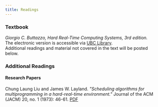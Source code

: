 ```yaml
---
title: Readings
---
```


### Textbook
*Giorgio C. Buttazzo, Hard Real-Time Computing Systems, 3rd edition.*<br>
The electronic version is accessible via [UBC Library](https://go.exlibris.link/YzpnxKfG).<br>
Additional readings and material not covered in the text will be posted below.

<!-- **Optional:** _Jane W. S. W. Liu. 2000. Real-Time Systems_.   -->


### Additional Readings

#### Research Papers

Chung Laung Liu and James W. Layland. _"Scheduling algorithms for multiprogramming in a hard-real-time environment."_ Journal of the ACM (JACM) 20, no. 1 (1973): 46-61. [PDF](http://cpen432.github.io/resources/P1-liu-layland.pdf)

<!-- ### C -->
<!-- * _The C Programming Language_ - Brian Kernighan and Dennis Ritchie (classic) -->
<!-- * _The C Book_ - Mike Banahan, Declan Brady and Mark Doran. Available for free [online](http://publications.gbdirect.co.uk/c_book/) and as a [pdf](http://publications.gbdirect.co.uk/c_book/thecbook.pdf). This book is well-written, with more emphasis on embedded system aspects.  -->

<!-- ### Embedded Software Enigneering -->
<!-- In completing the projects, you will observe and apply best software engineering practices for embedded software development. The material in [Philip Koopman's course 18-642: Embedded Software Engineering](https://users.ece.cmu.edu/~koopman/lectures/index.html) (available as both slides and Youtube videos) is an excellent resource on code quality, safety, and security considerations and practices pertaining to embedded software. -->

<!-- *A significant portion of your project grades will be based on the extent to which you apply these practices. **Regard this material as mandatory and examinable reading.***  -->

<!-- ### Raspberry Pi: ARM and Peripherals  -->
<!-- * BCM2835 ARM Peripherals \[[BCM2835.pdf](http://cpen432.github.io/resources/BCM2835.pdf)\] -->
<!-- * BCM2836 ARM Peripherals \[[BCM2836.pdf](http://cpen432.github.io/resources/BCM2836.pdf)\] -->
<!-- * ARM Architecture Reference Manual (ARMv7-A and ARMv7-R edition) \[[arm_arch_ref.pdf](http://cpen432.github.io/resources/arm_arch_ref.pdf)\] -->
<!-- * Raspberry Pi 2 GPIO Header \[[GPIO_Pi2.png](http://cpen432.github.io/resources/GPIO_Pi2.png)\] -->
<!-- * ARM Instruction Set \[[arm_isa_ref.pdf](http://cpen432.github.io/resources/arm_isa_ref.pdf)\] -->
<!-- * GNU ARM Assembler Quick Reference \[[gnu_arm_ref.pdf](http://cpen432.github.io/resources/gnu_arm_ref.pdf)\] -->
<!-- * GDB Quick Reference (GDB Version 5) \[[gdb_cmd_ref.pdf](http://cpen432.github.io/resources/gdb_cmd_ref.pdf)\]  -->
<!-- * ARM Cortex-A Series Programmer's Guide Version 4.0 \[[arm-cortex-a-prog-guide-v4.pdf](http://cpen432.github.io/resources/arm-cortex-a-prog-guide-v4.pdf)\]  -->
<!-- * Cortex-A7 MPCore Technical Reference Manual \[[arm-cortex-a7-mpcore-technical-reference-manual.pdf](http://cpen432.github.io/resources/arm-cortex-a7-mpcore-technical-reference-manual.pdf)\]  -->

<!-- ### Lecture notes on embedded systems, Raspberry Pi, and the ARM processor (courtesy of [Anthony Rowe of CMU](https://users.ece.cmu.edu/~agr/)) -->

<!-- 1. [Intro](http://cpen432.github.io/resources/L1-Intro.pdf) -->
<!-- 2. [ARM Architecture](http://cpen432.github.io/resources/L2-ARM-architecture.pdf) -->
<!-- 3. [ARM Assembly](http://cpen432.github.io/resources/L3-ARM-assembly.pdf) -->
<!-- 4. [ARM Assembly continued + MMIO](http://cpen432.github.io/resources/L4-ARM-assembly+MMIO.pdf) -->
<!-- 5. [Serial Buses](http://cpen432.github.io/resources/L5-Serial-Buses.pdf) -->
<!-- 6. [Timers and Interrupts](http://cpen432.github.io/resources/L6-Timers-and-Interrupts.pdf) -->
<!-- 7. [Code Optimization and Profiling](http://cpen432.github.io/resources/L7-Arm-assembly-optimization-and-profiling.pdf) -->

<!-- ### Discrete Mathematics and Proofs ### -->
<!-- [Mathematics for Computer Science, by Lehman, Leighton and Meyer](https://courses.csail.mit.edu/6.042/spring17/mcs.pdf) -->

<!-- ### Algorithms ### -->
<!-- * [Algorithms, by S. Dasgupta, C. H. Papadimitriou, and U. Vazirani](http://www.cse.iitd.ernet.in/~naveen/courses/CSL630/all.pdf). Concise and highly readable. -->
<!-- * [Jeff Erickson's Algorithms, Etc.](http://jeffe.cs.illinois.edu/teaching/algorithms/). Excellent text! -->

<!-- ### Operating Systems ### -->
<!-- [Operating Systems: Three Easy Pieces, by Remzi H. Arpaci-Dusseau and Andrea C. Arpaci-Dusseau](http://pages.cs.wisc.edu/~remzi/OSTEP/). Free, and a _really_ nice text! -->


<!-- ### Research Papers ###  -->

<!-- #### Real-time Systems #### -->

<!-- ##### General -->
<!-- [J.A. Stankovic "Misconceptions about real-time computing: A serious problem for next-generation systems"](http://cpen432.github.io/resources/P9-misconceptions-rt.pdf) -->


<!-- ##### RM and EDF -->
<!-- [Liu & Layland "Scheduling Algorithms for Multiprogramming in a Hard Real-Time Environment"](http://cpen432.github.io/resources/P1-liu-layland.pdf) -->

<!-- [Enrico Bini, Giorgio C. Buttazzo, and Giuseppe M. Buttazzo "Rate Monotonic Analysis: The Hyperbolic Bound"](http://cpen432.github.io/resources/P2-hyperbolic.pdf) -->

<!-- [Giorgio C. Buttazzo "Rate Monotonic vs. EDF: Judgement Day"](http://cpen432.github.io/resources/P3-edf-rm-judgement.pdf) -->

<!-- [Lehoczky, Sha, and Ding "The Rate Monotonic Scheduling Algorithm: Exact Characterization And Average Case Behavior"](http://cpen432.github.io/resources/P4-rm-exact-characterization.pdf) -->

<!-- [M. Joseph and M. Pandya "Finding Response Times in a Real-time System"](http://cpen432.github.io/resources/P5-response-time.pdf) -->

<!-- ##### Resource Access Protocols -->

<!-- [L. Sha; R. Rajkumar, and J.P Lehoczky "Priority inheritance protocols: an approach to real-time synchronization"](http://cpen432.github.io/resources/P6-priority-inheritance-sha.pdf) -->

<!-- [James H. Anderson, Srikanth Ramamurthy, and Kevin Jeffay "Real-Time Computing with Lock-Free Shared Objects"](http://cpen432.github.io/resources/P10-lockfree.pdf) -->

<!-- <\!-- [J. Lehoczky, L. Sha, and Y. Ding "The rate monotonic scheduling algorithm: exact characterization and average case behavior"](http://cpen432.github.io/resources/P4-rm-exact-characterization.pdf) -\-> -->

<!-- #### Multiprocessor Scheduling -->
<!-- [Robert I. Davis and Alan Burns "A Survey of Hard Real-Time Scheduling for Multiprocessor Systems"](http://cpen432.github.io/resources/P7-multiprocessor-survey.pdf) -->

<!-- [Bjorn B. Brandenburg and James H. Anderson "On the Implementation of Global Real-Time Schedulers"](http://cpen432.github.io/resources/P8-global.pdf) -->


<!-- #### Safety Critical Software Systems -->

<!-- [Nancy Leveson. Are You Sure Your Software Will Not Kill Anyone?](https://cacm.acm.org/magazines/2020/2/242342-are-you-sure-your-software-will-not-kill-anyone/fulltext) -->
